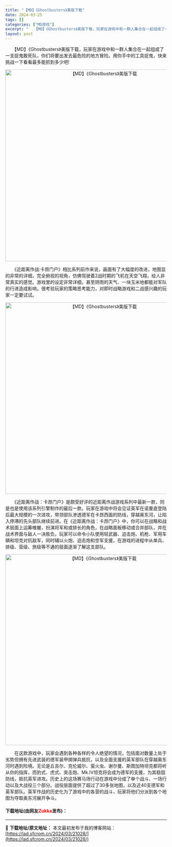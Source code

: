 ```yaml
---
title: "【MD】《Ghostbusters》美版下载"
date: 2024-03-25
tags: []
categories: ["MD游戏"]
excerpt: "　　【MD】《Ghostbusters》美版下载，玩家在游戏中和一群人集合在一起组成了一支捉鬼敢死队，你们将要出发去最危险的地方冒险。用你手中的工具捉鬼，快来挑战一下看看最多能抓到多少吧! 　　《近距离作战:卡昂门户》相比系列前作来说，画面有了大幅度的改进，地图显的非常的详细，完全俯视的视角，仿佛驾&hellip;"
layout: post
---
```


 <p>　　【MD】《Ghostbusters》美版下载，玩家在游戏中和一群人集合在一起组成了一支捉鬼敢死队，你们将要出发去最危险的地方冒险。用你手中的工具捉鬼，快来挑战一下看看最多能抓到多少吧!</p> <p align="center"><img align="" border="0" src="https://lad.sfcrom.cn/wp-content/uploads/2024/03/20240325_66010a8da2679.png" width="598" alt="【MD】《Ghostbusters》美版下载" /></p> <p>　　《近距离作战:卡昂门户》相比系列前作来说，画面有了大幅度的改进，地图显的非常的详细，完全俯视的视角，仿佛驾驶着2战时期的飞机在天空飞翔，给人非常真实的感觉。游戏里的设定非常详细，甚至阴雨的天气、一块玉米地都能对军队的行进造成影响，很考验玩家的策略思考能力，对即时战略游戏和二战感兴趣的玩家一定要试试。</p> <p align="center"><img align="" border="0" src="https://lad.sfcrom.cn/wp-content/uploads/2024/03/20240325_66010a8e565fd.png" width="597" alt="【MD】《Ghostbusters》美版下载" /></p> <p>　　《近距离作战：卡昂门户》是颇受好评的近距离作战游戏系列中最新一款，同是也是使用该系列引擎制作的最后一款。玩家在游戏中将会见证英军在诺曼底登陆后最大规模的一次进攻，带领部队渗透德军在卡昂西面的防线，穿越奥东河，让陷入停滞的先头部队继续前进。在《近距离作战：卡昂门户》中，你可以在战略和战术层面上运筹帷幄，扮演将军和或排长的角色，在战略面板移动或合并部队，并在战术界面与敌人一决胜负。玩家可以命令小队使用轻武器、迫击炮、机枪、军用车辆和坦克对抗敌军，同时辅以火炮、迫击炮和空军支援，在游戏的进程中从单兵、排级、营级、旅级等不通的层面逐渐了解这支部队。</p> <p align="center"><img align="" border="0" src="https://lad.sfcrom.cn/wp-content/uploads/2024/03/20240325_66010a8ef222d.png" width="595" alt="【MD】《Ghostbusters》美版下载" /></p> <p>　　在这款游戏中，玩家会遇到各种各样的令人绝望的情况，包括面对数量上处于劣势但拥有先进武装的德军装甲掷弹兵抵抗，以及全面支援的英军部队在穿越奥东河时遇到险境。无论是丘吉尔、克伦威尔、萤火虫、谢尔曼、斯图加特坦克都将听从你的指挥，而豹式、虎式、突击炮、Mk.IV坦克将会成为德军的支援，为其稳固防线，抵抗英军进攻。历史上的这场赛马场行动在游戏中分成了单个战斗、一场行动以及大战役三个部分。战役层面提供了超过了30多张地图，以及近40支德军和英军部队。英军作战的历史化为了游戏中的各营的战斗，玩家将他们分派到各个地图为夺取奥东河展开争斗。</p> <p><h4>下载地址(由网友<font color="red">Zukka</font>发布)：</h4></p> 

---
📖 **下载地址/原文地址：** 本文最初发布于我的博客网站：[https://lad.sfcrom.cn/2024/03/21028/](https://lad.sfcrom.cn/2024/03/21028/)
